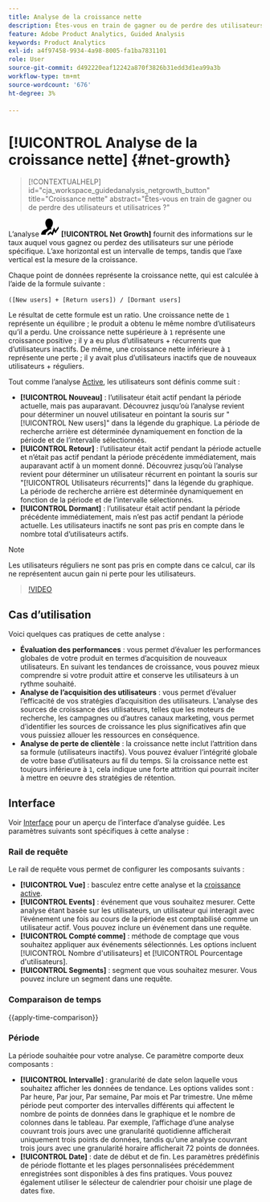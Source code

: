 ```yaml
---
title: Analyse de la croissance nette
description: Êtes-vous en train de gagner ou de perdre des utilisateurs et utilisatrices ?
feature: Adobe Product Analytics, Guided Analysis
keywords: Product Analytics
exl-id: a4f97458-9934-4a98-8005-fa1ba7831101
role: User
source-git-commit: d492220eaf12242a870f3826b31edd3d1ea99a3b
workflow-type: tm+mt
source-wordcount: '676'
ht-degree: 3%

---
```


# [!UICONTROL Analyse de la croissance nette] {#net-growth}

<!-- markdownlint-disable MD034 -->

>[!CONTEXTUALHELP]
>id="cja_workspace_guidedanalysis_netgrowth_button"
>title="Croissance nette"
>abstract="Êtes-vous en train de gagner ou de perdre des utilisateurs et utilisatrices ?"

<!-- markdownlint-enable MD034 -->

L’analyse ![NetGrowth](/help/assets/icons/NetGrowth.svg) **[!UICONTROL Net Growth]** fournit des informations sur le taux auquel vous gagnez ou perdez des utilisateurs sur une période spécifique. L’axe horizontal est un intervalle de temps, tandis que l’axe vertical est la mesure de la croissance.

Chaque point de données représente la croissance nette, qui est calculée à l’aide de la formule suivante :

`([New users] + [Return users]) / [Dormant users]`

Le résultat de cette formule est un ratio. Une croissance nette de `1` représente un équilibre ; le produit a obtenu le même nombre d’utilisateurs qu’il a perdu. Une croissance nette supérieure à `1` représente une croissance positive ; il y a eu plus d’utilisateurs + récurrents que d’utilisateurs inactifs. De même, une croissance nette inférieure à `1` représente une perte ; il y avait plus d’utilisateurs inactifs que de nouveaux utilisateurs + réguliers.

Tout comme l’analyse [Active](active-growth.md), les utilisateurs sont définis comme suit :

* **[!UICONTROL Nouveau]** : l’utilisateur était actif pendant la période actuelle, mais pas auparavant. Découvrez jusqu’où l’analyse revient pour déterminer un nouvel utilisateur en pointant la souris sur &quot;[!UICONTROL New users]&quot; dans la légende du graphique. La période de recherche arrière est déterminée dynamiquement en fonction de la période et de l’intervalle sélectionnés.
* **[!UICONTROL Retour]** : l’utilisateur était actif pendant la période actuelle et n’était pas actif pendant la période précédente immédiatement, mais auparavant actif à un moment donné. Découvrez jusqu’où l’analyse revient pour déterminer un utilisateur récurrent en pointant la souris sur &quot;[!UICONTROL Utilisateurs récurrents]&quot; dans la légende du graphique. La période de recherche arrière est déterminée dynamiquement en fonction de la période et de l’intervalle sélectionnés.
* **[!UICONTROL Dormant]** : l’utilisateur était actif pendant la période précédente immédiatement, mais n’est pas actif pendant la période actuelle. Les utilisateurs inactifs ne sont pas pris en compte dans le nombre total d’utilisateurs actifs.

>[!NOTE]
>
>Les utilisateurs réguliers ne sont pas pris en compte dans ce calcul, car ils ne représentent aucun gain ni perte pour les utilisateurs.

>[!VIDEO](https://video.tv.adobe.com/v/3421664/?learn=on)


## Cas d’utilisation

Voici quelques cas pratiques de cette analyse :

* **Évaluation des performances** : vous permet d’évaluer les performances globales de votre produit en termes d’acquisition de nouveaux utilisateurs. En suivant les tendances de croissance, vous pouvez mieux comprendre si votre produit attire et conserve les utilisateurs à un rythme souhaité.
* **Analyse de l’acquisition des utilisateurs** : vous permet d’évaluer l’efficacité de vos stratégies d’acquisition des utilisateurs. L’analyse des sources de croissance des utilisateurs, telles que les moteurs de recherche, les campagnes ou d’autres canaux marketing, vous permet d’identifier les sources de croissance les plus significatives afin que vous puissiez allouer les ressources en conséquence.
* **Analyse de perte de clientèle** : la croissance nette inclut l’attrition dans sa formule (utilisateurs inactifs). Vous pouvez évaluer l’intégrité globale de votre base d’utilisateurs au fil du temps. Si la croissance nette est toujours inférieure à `1`, cela indique une forte attrition qui pourrait inciter à mettre en oeuvre des stratégies de rétention.

## Interface

Voir [Interface](../overview.md#interface) pour un aperçu de l’interface d’analyse guidée. Les paramètres suivants sont spécifiques à cette analyse :

### Rail de requête

Le rail de requête vous permet de configurer les composants suivants :

* **[!UICONTROL Vue]** : basculez entre cette analyse et la [croissance active](active-growth.md).
* **[!UICONTROL Events]** : événement que vous souhaitez mesurer. Cette analyse étant basée sur les utilisateurs, un utilisateur qui interagit avec l’événement une fois au cours de la période est comptabilisé comme un utilisateur actif. Vous pouvez inclure un événement dans une requête.
* **[!UICONTROL Compté comme]** : méthode de comptage que vous souhaitez appliquer aux événements sélectionnés. Les options incluent [!UICONTROL Nombre d&#39;utilisateurs] et [!UICONTROL Pourcentage d&#39;utilisateurs].
* **[!UICONTROL Segments]** : segment que vous souhaitez mesurer. Vous pouvez inclure un segment dans une requête.

### Comparaison de temps

{{apply-time-comparison}}

### Période

La période souhaitée pour votre analyse. Ce paramètre comporte deux composants :

* **[!UICONTROL Intervalle]** : granularité de date selon laquelle vous souhaitez afficher les données de tendance. Les options valides sont : Par heure, Par jour, Par semaine, Par mois et Par trimestre. Une même période peut comporter des intervalles différents qui affectent le nombre de points de données dans le graphique et le nombre de colonnes dans le tableau. Par exemple, l’affichage d’une analyse couvrant trois jours avec une granularité quotidienne afficherait uniquement trois points de données, tandis qu’une analyse couvrant trois jours avec une granularité horaire afficherait 72 points de données.
* **[!UICONTROL Date]** : date de début et de fin. Les paramètres prédéfinis de période flottante et les plages personnalisées précédemment enregistrées sont disponibles à des fins pratiques. Vous pouvez également utiliser le sélecteur de calendrier pour choisir une plage de dates fixe.

<!-- 
## Example

See below for an example of the analysis.

![Net growth compare](../assets/net-growth-compare.png)

-->
